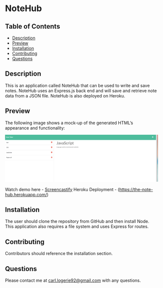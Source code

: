 # NoteHub

## Table of Contents
* [Description](#description)
* [Preview](#preview)
* [Installation](#installation)
* [Contributing](#contributing)
* [Questions](#questions)

## Description

This is an application called NoteHub that can be used to write and save notes. NoteHub uses an Express.js back end and will save and retrieve note data from a JSON file. NoteHub is also deployed on Heroku.

## Preview

The following image shows a mock-up of the generated HTML’s appearance and functionality:

![Existing notes are listed in the left-hand column with empty fields on the right-hand side for the new note’s title and text](./images/notes.png)

Watch demo here - [Screencastify](https://drive.google.com/file/d/1QLO4OR7GBDUQor83JXq7dCkOhWtdGugR/view)
Heroku Deployment - (https://the-note-hub.herokuapp.com/)

## Installation 
The user should clone the repository from GitHub and then install Node. This application also requires a file system and uses Express for routes. 

## Contributing 
Contributors should reference the installation section.  

## Questions
Please contact me at carl.logerie92@gmail.com with any questions.
